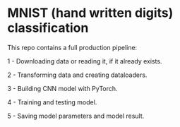 # MNIST (hand written digits) classification
This repo contains a full production pipeline:

1 - Downloading data or reading it, if it already exists.

2 - Transforming data and creating dataloaders.

3 - Building CNN model with PyTorch.

4 - Training and testing model.

5 - Saving model parameters and model result.
